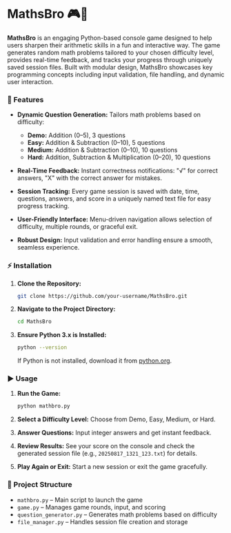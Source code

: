 # MathsBro 🎮🧮

**MathsBro** is an engaging Python-based console game designed to help users sharpen their arithmetic skills in a fun and interactive way. The game generates random math problems tailored to your chosen difficulty level, provides real-time feedback, and tracks your progress through uniquely saved session files. Built with modular design, MathsBro showcases key programming concepts including input validation, file handling, and dynamic user interaction.

### 🌟 Features

* **Dynamic Question Generation:**
  Tailors math problems based on difficulty:

  * **Demo:** Addition (0–5), 3 questions
  * **Easy:** Addition & Subtraction (0–10), 5 questions
  * **Medium:** Addition & Subtraction (0–10), 10 questions
  * **Hard:** Addition, Subtraction & Multiplication (0–20), 10 questions

* **Real-Time Feedback:**
  Instant correctness notifications: "√" for correct answers, "X" with the correct answer for mistakes.

* **Session Tracking:**
  Every game session is saved with date, time, questions, answers, and score in a uniquely named text file for easy progress tracking.

* **User-Friendly Interface:**
  Menu-driven navigation allows selection of difficulty, multiple rounds, or graceful exit.

* **Robust Design:**
  Input validation and error handling ensure a smooth, seamless experience.

### ⚡ Installation

1. **Clone the Repository:**

   ```bash
   git clone https://github.com/your-username/MathsBro.git
   ```

2. **Navigate to the Project Directory:**

   ```bash
   cd MathsBro
   ```

3. **Ensure Python 3.x is Installed:**

   ```bash
   python --version
   ```

   If Python is not installed, download it from [python.org](https://www.python.org/).

### ▶️ Usage

1. **Run the Game:**

   ```bash
   python mathbro.py
   ```

2. **Select a Difficulty Level:**
   Choose from Demo, Easy, Medium, or Hard.

3. **Answer Questions:**
   Input integer answers and get instant feedback.

4. **Review Results:**
   See your score on the console and check the generated session file (e.g., `20250817_1321_123.txt`) for details.

5. **Play Again or Exit:**
   Start a new session or exit the game gracefully.

### 📁 Project Structure

* `mathbro.py` – Main script to launch the game
* `game.py` – Manages game rounds, input, and scoring
* `question_generator.py` – Generates math problems based on difficulty
* `file_manager.py` – Handles session file creation and storage
